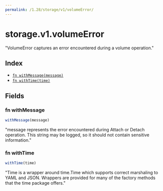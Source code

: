 ```yaml
---
permalink: /1.28/storage/v1/volumeError/
---
```


# storage.v1.volumeError

"VolumeError captures an error encountered during a volume operation."

## Index

* [`fn withMessage(message)`](#fn-withmessage)
* [`fn withTime(time)`](#fn-withtime)

## Fields

### fn withMessage

```ts
withMessage(message)
```

"message represents the error encountered during Attach or Detach operation. This string may be logged, so it should not contain sensitive information."

### fn withTime

```ts
withTime(time)
```

"Time is a wrapper around time.Time which supports correct marshaling to YAML and JSON.  Wrappers are provided for many of the factory methods that the time package offers."